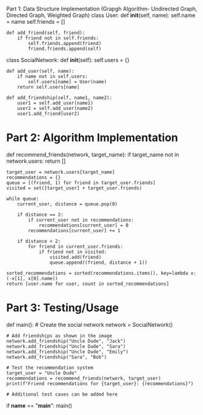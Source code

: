 Part 1: Data Structure Implementation (Grapgh Algorithm- Undirected Graph, Directed Graph, Weighted Graph)
class User:
    def __init__(self, name):
        self.name = name
        self.friends = []

    def add_friend(self, friend):
        if friend not in self.friends:
            self.friends.append(friend)
            friend.friends.append(self)

class SocialNetwork:
    def __init__(self):
        self.users = {}

    def add_user(self, name):
        if name not in self.users:
            self.users[name] = User(name)
        return self.users[name]

    def add_friendship(self, name1, name2):
        user1 = self.add_user(name1)
        user2 = self.add_user(name2)
        user1.add_friend(user2)

# Part 2: Algorithm Implementation
def recommend_friends(network, target_name):
    if target_name not in network.users:
        return []

    target_user = network.users[target_name]
    recommendations = {}
    queue = [(friend, 1) for friend in target_user.friends]
    visited = set([target_user] + target_user.friends)

    while queue:
        current_user, distance = queue.pop(0)
        
        if distance == 2:
            if current_user not in recommendations:
                recommendations[current_user] = 0
            recommendations[current_user] += 1
        
        if distance < 2:
            for friend in current_user.friends:
                if friend not in visited:
                    visited.add(friend)
                    queue.append((friend, distance + 1))

    sorted_recommendations = sorted(recommendations.items(), key=lambda x: (-x[1], x[0].name))
    return [user.name for user, count in sorted_recommendations]

# Part 3: Testing/Usage
def main():
    # Create the social network
    network = SocialNetwork()

    # Add friendships as shown in the image
    network.add_friendship("Uncle Dude", "Jack")
    network.add_friendship("Uncle Dude", "Sara")
    network.add_friendship("Uncle Dude", "Emily")
    network.add_friendship("Sara", "Bob")

    # Test the recommendation system
    target_user = "Uncle Dude"
    recommendations = recommend_friends(network, target_user)
    print(f"Friend recommendations for {target_user}: {recommendations}")

    # Additional test cases can be added here

if __name__ == "__main__":
    main()
